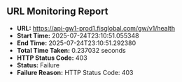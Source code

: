 ## URL Monitoring Report

- **URL:** https://api-gw1-prod1.fisglobal.com/gw/v1/health
- **Start Time:** 2025-07-24T23:10:51.055348
- **End Time:** 2025-07-24T23:10:51.292380
- **Total Time Taken:** 0.237032 seconds
- **HTTP Status Code:** 403
- **Status:** Failure
- **Failure Reason:** HTTP Status Code: 403
